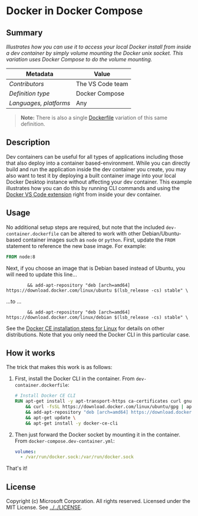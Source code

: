 # Docker in Docker Compose

## Summary

*Illustrates how you can use it to access your local Docker install from inside a dev container by simply volume mounting the Docker unix socket. This variation uses Docker Compose to do the volume mounting.*

| Metadata | Value |  
|----------|-------|
| *Contributors* | The VS Code team |
| *Definition type* | Docker Compose |
| *Languages, platforms* | Any |

> **Note:** There is also a single [Dockerfile](../docker-in-docker) variation of this same definition.

## Description

Dev containers can be useful for all types of applications including those that also deploy into a container based-environment. While you can directly build and run the application inside the dev container you create, you may also want to test it by deploying a built container image into your local Docker Desktop instance without affecting your dev container. This example illustrates how you can do this by running CLI commands and using the [Docker VS Code extension](https://marketplace.visualstudio.com/items?itemName=PeterJausovec.vscode-docker) right from inside your dev container.

## Usage

No additional setup steps are required, but note that the included `dev-container.dockerfile` can be altered to work with other Debian/Ubuntu-based container images such as `node` or `python`. First, update the `FROM` statement to reference the new base image. For example:

```Dockerfile
FROM node:8
```

Next, if you choose an image that is Debian based instead of Ubuntu, you will need to update this line...

```
        && add-apt-repository "deb [arch=amd64] https://download.docker.com/linux/ubuntu $(lsb_release -cs) stable" \
```

...to ...

```
        && add-apt-repository "deb [arch=amd64] https://download.docker.com/linux/debian $(lsb_release -cs) stable" \
```

See the [Docker CE installation steps for Linux](https://docs.docker.com/install/linux/docker-ce/debian/) for details on other distributions. Note that you only need the Docker CLI in this particular case.

## How it works

The trick that makes this work is as follows:

1. First, install the Docker CLI in the container. From `dev-container.dockerfile`:

    ```Dockerfile
    # Install Docker CE CLI
    RUN apt-get install -y apt-transport-https ca-certificates curl gnupg-agent software-properties-common \
        && curl -fsSL https://download.docker.com/linux/ubuntu/gpg | apt-key add - \
        && add-apt-repository "deb [arch=amd64] https://download.docker.com/linux/ubuntu $(lsb_release -cs) stable" \
        && apt-get update \
        && apt-get install -y docker-ce-cli
    ```
2. Then just forward the Docker socket by mounting it in the container. From `docker-compose.dev-container.yml`:

    ```yaml
    volumes:
      - /var/run/docker.sock:/var/run/docker.sock
    ```

That's it!

## License

Copyright (c) Microsoft Corporation. All rights reserved.
Licensed under the MIT License. See [../../LICENSE](LICENSE). 
